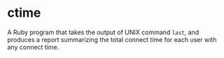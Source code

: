 # ctime
A Ruby program that takes the output of UNIX command `last`, and produces a report summarizing the total connect time for each user with any connect time.
